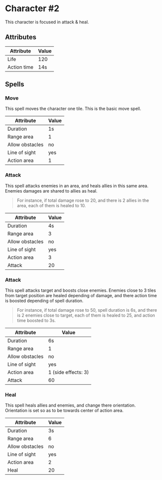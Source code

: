 # Character #2

This character is focused in attack & heal.

## Attributes

| Attribute | Value |
| --- | --- |
| Life | 120 |
| Action time | 14s |

## Spells

### Move

This spell moves the character one tile. This is the basic move spell. 

| Attribute | Value |
| --- | --- |
| Duration | 1s |
| Range area | 1 |
| Allow obstacles | no |
| Line of sight | yes |
| Action area | 1 |

### Attack

This spell attacks enemies in an area, and heals allies in this same area.
Enemies damages are shared to allies as heal.

> For instance, if total damage rose to 20, and there is 2 allies in the area, each of them is healed to 10.

| Attribute | Value |
| --- | --- |
| Duration | 4s |
| Range area | 3 |
| Allow obstacles | no |
| Line of sight | yes |
| Action area | 3 |
| Attack | 20 |

### Attack

This spell attacks target and boosts close enemies. Enemies close to 3 tiles from target position are healed depending of damage, and there action time is boosted depending of spell duration.

> For instance, if total damage rose to 50, spell duration is 6s, and there is 2 enemies close to target, each of them is healed to 25, and action time boosted to 3s.

| Attribute | Value |
| --- | --- |
| Duration | 6s |
| Range area | 1 |
| Allow obstacles | no |
| Line of sight | yes |
| Action area | 1 (side effects: 3) |
| Attack | 60 |

### Heal

This spell heals allies and enemies, and change there orientation.
Orientation is set so as to be towards center of action area.

| Attribute | Value |
| --- | --- |
| Duration | 3s |
| Range area | 6 |
| Allow obstacles | no |
| Line of sight | yes |
| Action area | 2 |
| Heal | 20 |
